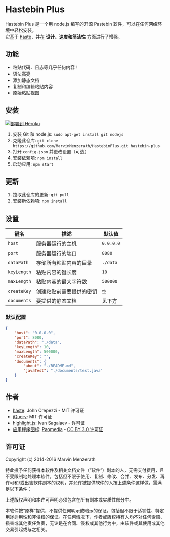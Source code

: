 # Hastebin Plus
Hastebin Plus 是一个用 node.js 编写的开源 Pastebin 软件，可以在任何网络环境中轻松安装。  
它基于 [haste](https://github.com/seejohnrun/haste-server)，并在 **设计、速度和简洁性** 方面进行了增强。

## 功能
* 粘贴代码、日志等几乎任何内容！
* 语法高亮
* 添加静态文档
* 复制和编辑粘贴内容
* 原始粘贴视图

## 安装
[![部署到 Heroku](https://www.herokucdn.com/deploy/button.png)](https://heroku.com/deploy?template=https://github.com/MarvinMenzerath/HastebinPlus)

1. 安装 Git 和 node.js: `sudo apt-get install git nodejs`
2. 克隆此仓库: `git clone https://github.com/MarvinMenzerath/HastebinPlus.git hastebin-plus`
3. 打开 `config.json` 并更改设置（可选）
4. 安装依赖项: `npm install`
5. 启动应用: `npm start`

## 更新
1. 拉取此仓库的更新: `git pull`
2. 安装新依赖项: `npm install`

## 设置
| 键名                    | 描述                                             | 默认值       |
| ---------------------- | ------------------------------------------------ | ------------ |
| `host`                 | 服务器运行的主机                                 | `0.0.0.0`    |
| `port`                 | 服务器运行的端口                                 | `8080`       |
| `dataPath`             | 存储所有粘贴内容的目录                           | `./data`     |
| `keyLength`            | 粘贴内容的键长度                                 | `10`         |
| `maxLength`            | 粘贴内容的最大字符数                             | `500000`     |
| `createKey`            | 创建粘贴前需要提供的密钥                         | `空`         |
| `documents`            | 要提供的静态文档                                 | 见下方       |

### 默认配置
```json
{
	"host": "0.0.0.0",
	"port": 8080,
	"dataPath": "./data",
	"keyLength": 10,
	"maxLength": 500000,
	"createKey": "",
	"documents": {
		"about": "./README.md",
		"javaTest": "./documents/test.java"
	}
}
```

## 作者
* [haste](https://github.com/seejohnrun/haste-server): John Crepezzi - MIT 许可证
* [jQuery](https://github.com/jquery/jquery): MIT 许可证
* [highlight.js](https://github.com/isagalaev/highlight.js): Ivan Sagalaev - [许可证](https://github.com/isagalaev/highlight.js/blob/master/LICENSE)
* [应用程序图标](https://www.iconfinder.com/icons/285631/notepad_icon): [Paomedia](https://www.iconfinder.com/paomedia) - [CC BY 3.0 许可证](http://creativecommons.org/licenses/by/3.0/)

## 许可证
Copyright (c) 2014-2016 Marvin Menzerath

特此授予任何获得本软件及相关文档文件（“软件”）副本的人，无需支付费用，且不受限制地处理本软件，包括但不限于使用、复制、修改、合并、发布、分发、再许可和/或出售软件副本的权利，并允许被提供软件的人按上述条件这样做，需满足以下条件：

上述版权声明和本许可声明必须包含在所有副本或实质性部分中。

本软件按“原样”提供，不提供任何明示或暗示的保证，包括但不限于适销性、特定用途适用性和非侵权的保证。在任何情况下，作者或版权持有人均不对任何索赔、损害或其他责任负责，无论是在合同、侵权或其他行为中，由软件或其使用或其他交易引起或与之相关。